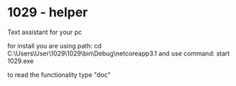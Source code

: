 # 1029 - helper

Text assistant for your pc

for install you are using path: cd C:\Users\User\1029\1029\bin\Debug\netcoreapp3.1
and use command: start 1029.exe

to read the functionality type "doc"
